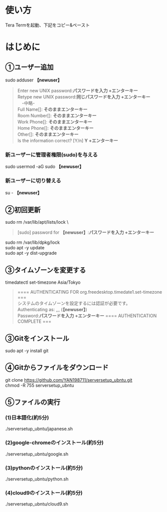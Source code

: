 # 使い方
Tera Termを起動、下記をコピー&ペースト

# はじめに
## ①ユーザー追加
sudo adduser **【newuser】**

> Enter new UNIX password:**パスワードを入力 +エンターキー** \
> Retype new UNIX password:**同じパスワードを入力 +エンターキー** \
>　-中略- \
>    Full Name[]: **そのままエンターキー** \
>    Room Number[]: **そのままエンターキー** \
>    Work Phone[]: **そのままエンターキー** \
>    Home Phone[]: **そのままエンターキー** \
>    Other[]: **そのままエンターキー** \
> Is the information correct? [Y/n] **Y +エンターキー**

### 新ユーザーに管理者権限(sudo)を与える
sudo usermod -aG sudo **【newuser】**
### 新ユーザーに切り替える
su - **【newuser】**

## ②初回更新
sudo rm /var/lib/apt/lists/lock \

> [sudo] password for **【newuser】**:**パスワードを入力 +エンターキー**

sudo rm /var/lib/dpkg/lock \
sudo apt -y update \
sudo apt -y dist-upgrade

## ③タイムゾーンを変更する
timedatectl set-timezone Asia/Tokyo

> ==== AUTHENTICATING FOR org.freedesktop.timedate1.set-timezone === \
> システムのタイムゾーンを設定するには認証が必要です。 \
> Authenticating as: ,,, (**【newuser】**) \
> Password:**パスワードを入力 +エンターキー**
> ==== AUTHENTICATION COMPLETE ===

## ③Gitをインストール
sudo apt -y install git

## ④Gitからファイルをダウンロード
git clone https://github.com/YAN198711/serversetup_ubntu.git \
chmod -R 755 serversetup_ubntu

## ⑤ファイルの実行
### (1)日本語化(約5分)
./serversetup_ubntu/japanese.sh
### (2)google-chromeのインストール(約5分)
./serversetup_ubntu/google.sh
### (3)pythonのインストール(約5分)
./serversetup_ubntu/python.sh
### (4)cloud9のインストール(約5分)
./serversetup_ubntu/cloud9.sh